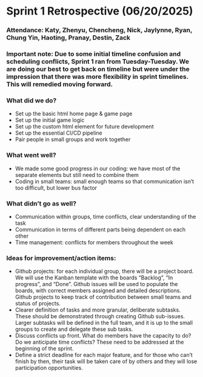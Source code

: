 # Sprint 1 Retrospective (06/20/2025)

### Attendance: Katy, Zhenyu, Chencheng, Nick, Jaylynne, Ryan, Chung Yin, Haoting, Pranay, Destin, Zack

### Important note: Due to some initial timeline confusion and scheduling conflicts, Sprint 1 ran from Tuesday-Tuesday. We are doing our best to get back on timeline but were under the impression that there was more flexibility in sprint timelines. This will remedied moving forward.


### What did we do? 
- Set up the basic html home page & game page
- Set up the initial game logic
- Set up the custom html element for future development
- Set up the essential CI/CD pipeline
- Pair people in small groups and work together


### What went well?
- We made some good progress in our coding: we have most of the separate elements but still need to combine them
- Coding in small teams: small enough teams so that communication isn’t too difficult, but lower bus factor 

### What didn’t go as well? 
- Communication within groups, time conflicts, clear understanding of the task 
- Communication in terms of different parts being dependent on each other
- Time management: conflicts for members throughout the week

### Ideas for improvement/action items:
- Github projects: for each individual group, there will be a project board. We will use the Kanban template with the boards “Backlog”, “In progress”, and “Done”. Github issues will be used to populate the boards, with correct members assigned and detailed descriptions. Github projects to keep track of contribution between small teams and status of projects.
- Clearer definition of tasks and more granular, deliberate subtasks. These should be demonstrated through creating Github sub-issues. Larger subtasks will be defined in the full team, and it is up to the small groups to create and delegate these sub tasks. 
- Discuss conflicts up front. What do members have the capacity to do? Do we anticipate time conflicts? These need to be addressed at the beginning of the sprint. 
- Define a strict deadline for each major feature, and for those who can’t finish by then, their task will be taken care of by others and they will lose participation opportunities.
